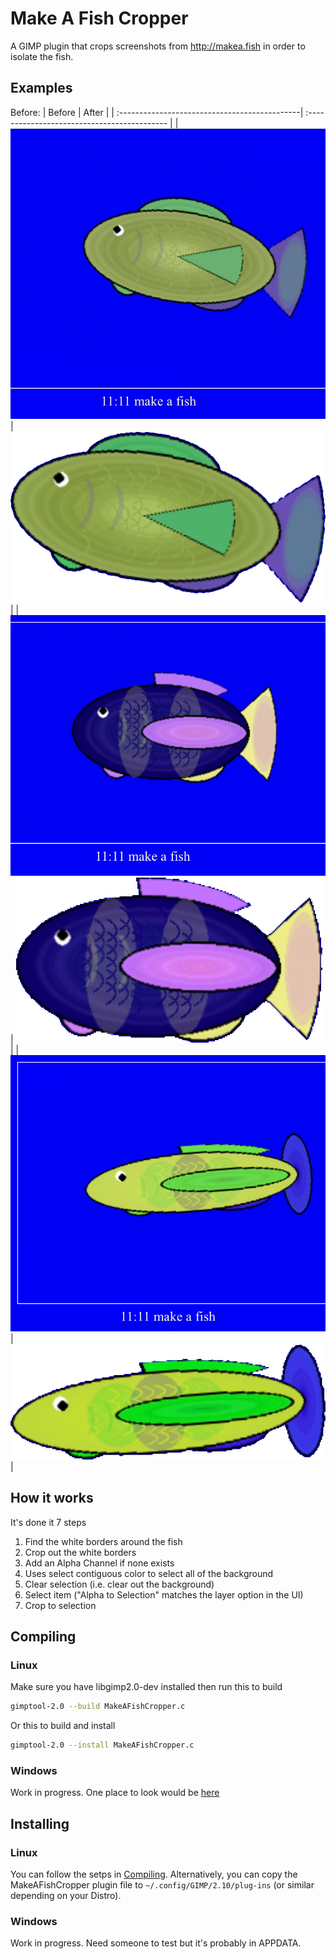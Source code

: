 # Make A Fish Cropper

A GIMP plugin that crops screenshots from http://makea.fish in order to isolate the fish.

## Examples

Before:
| Before                                        | After                                        |
| :---------------------------------------------| :------------------------------------------- |
| ![Before Fish 18](/README_Images/fish_18.jpg) | ![After Fish 18](/README_Images/fish_18.png) |
| ![Before Fish 53](/README_Images/fish_53.jpg) | ![After Fish 71](/README_Images/fish_53.png) |
| ![Before Fish 71](/README_Images/fish_71.jpg) | ![After Fish 71](/README_Images/fish_71.png) |

## How it works

It's done it 7 steps

1. Find the white borders around the fish
2. Crop out the white borders
3. Add an Alpha Channel if none exists
4. Uses select contiguous color to select all of the background
5. Clear selection (i.e. clear out the background)
6. Select item ("Alpha to Selection" matches the layer option in the UI)
7. Crop to selection

## Compiling

### Linux

Make sure you have libgimp2.0-dev installed then run this to build

```bash
gimptool-2.0 --build MakeAFishCropper.c
```

Or this to build and install

```bash
gimptool-2.0 --install MakeAFishCropper.c
```

### Windows

Work in progress. One place to look would be [here](https://www.lprp.fr/2021/06/compiling-gimp-plugins-for-windows-has-never-been-so-easy-with-msys2/)

## Installing

### Linux

You can follow the setps in [Compiling](#Compiling). Alternatively, you can copy the MakeAFishCropper plugin file to `~/.config/GIMP/2.10/plug-ins` (or similar depending on your Distro).

### Windows

Work in progress. Need someone to test but it's probably in APPDATA.
